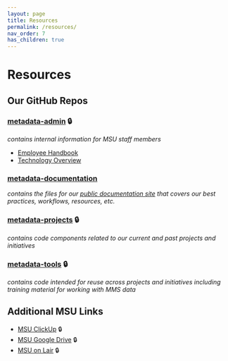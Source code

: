 ```yaml
---
layout: page
title: Resources
permalink: /resources/
nav_order: 7
has_children: true
---
```


# Resources

## Our GitHub Repos

### [metadata-admin](https://github.com/NYPL/metadata-admin/) 🔒
_contains internal information for MSU staff members_
* [Employee Handbook](https://github.com/NYPL/metadata-admin/blob/main/employee-handbook.md)
* [Technology Overview](https://github.com/NYPL/metadata-admin/blob/main/technology-overview.md)

### [metadata-documentation](https://github.com/NYPL/metadata-documentation/)
_contains the files for our [public documentation site](https://nypl.github.io/metadata-documentation/) that covers our best practices, workflows, resources, etc._

### [metadata-projects](https://github.com/NYPL/metadata-projects/) 🔒
_contains code components related to our current and past projects and initiatives_

### [metadata-tools](https://github.com/NYPL/metadata-tools/) 🔒
_contains code intended for reuse across projects and initiatives including training material for working with MMS data_

## Additional MSU Links
* [MSU ClickUp](https://app.clickup.com/2305128/v/b/26b38-4023) 🔒
* [MSU Google Drive](https://drive.google.com/drive/u/0/folders/1t7SRUAr5P0hYvt0bNYBvagaX69NyrIlN) 🔒
* [MSU on Lair](https://lair.nypl.org/-/departments/library-sites-and-services/research-libraries/metadata-services-unit) 🔒
